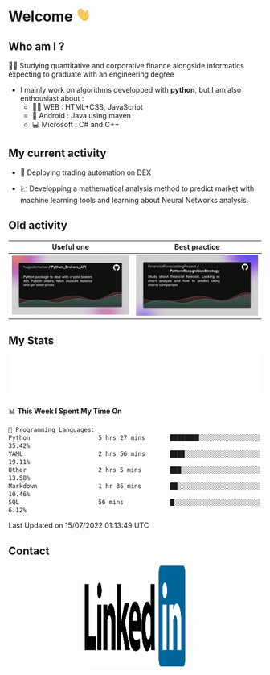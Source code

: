 # Welcome <img src="assets/hello.gif" width="30px"/>


## Who am I ?

:man_student: Studying quantitative and corporative finance alongside informatics expecting to graduate with an engineering degree

*  I mainly work on algorithms developped with **python**, but I am also enthousiast about :
    * :man_technologist: WEB : HTML+CSS, JavaScript
    * :iphone: Android : Java using maven
    * :computer: Microsoft : C# and C++

## My current activity

* :rocket: Deploying trading automation on DEX

* :chart: Developping a mathematical analysis method to predict market with machine learning tools and learning about Neural Networks analysis.

## Old activity

| Useful one | Best practice|
| ------------- | ------------- |
| [![](assets/BrokerAPI.png)](https://github.com/hugodemenez/Python_Brokers_API)  | [![](assets/PatternRecognitionStrategy.png)](https://github.com/FinancialForecastingProject/PatternRecognitionStrategy.git)  |

## My Stats

<p align=center>
<img src="metrics.plugin.wakatime.svg" alt="Metrics">
</p>

<!--START_SECTION:waka-->
📊 **This Week I Spent My Time On** 

```text
💬 Programming Languages: 
Python                   5 hrs 27 mins       ████████░░░░░░░░░░░░░░░░░   35.42% 
YAML                     2 hrs 56 mins       ████░░░░░░░░░░░░░░░░░░░░░   19.11% 
Other                    2 hrs 5 mins        ███░░░░░░░░░░░░░░░░░░░░░░   13.58% 
Markdown                 1 hr 36 mins        ██░░░░░░░░░░░░░░░░░░░░░░░   10.46% 
SQL                      56 mins             █░░░░░░░░░░░░░░░░░░░░░░░░   6.12%

```


 Last Updated on 15/07/2022 01:13:49 UTC
<!--END_SECTION:waka-->

## Contact

<p align=center >
<a href="https://www.linkedin.com/in/hugo-demenez/"><img src="assets/linkedin.svg" alt="Linkedin_hugodemenez" height="200px" width="200px"/></a>
</p>
